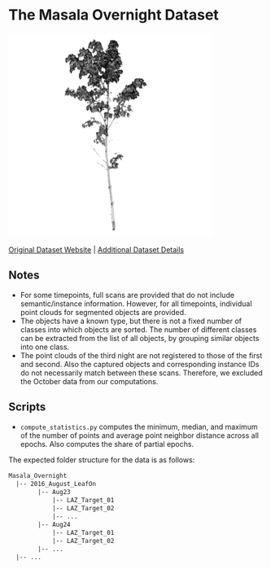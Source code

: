 # The Masala Overnight Dataset

<img src="./../../images/Masala Overnight.png" width="400"/>

[Original Dataset Website](https://etsin.fairdata.fi/dataset/6e3e85fc-ba9a-49b1-962c-b540a07ea77f) | [Additional Dataset Details](https://hpicgs.github.io/multi-temporal-point-cloud-datasets-survey/details/Masala_Overnight)

## Notes
  - For some timepoints, full scans are provided that do not include semantic/instance information. However, for all timepoints, individual point clouds for segmented objects are provided. 
  - The objects have a known type, but there is not a fixed number of classes into which objects are sorted. The number of different classes can be extracted from the list of all objects, by grouping similar objects into one class.
  - The point clouds of the third night are not registered to those of the first and second. Also the captured objects and corresponding instance IDs do not necessarily match between these scans. Therefore, we excluded the October data from our computations.

## Scripts
* `compute_statistics.py` computes the minimum, median, and maximum of the number of points and average point neighbor distance across all epochs. Also computes the share of partial epochs.

The expected folder structure for the data is as follows:

```
Masala_Overnight
  |-- 2016_August_LeafOn
        |-- Aug23
            |-- LAZ_Target_01
            |-- LAZ_Target_02
            |-- ...
        |-- Aug24
            |-- LAZ_Target_01
            |-- LAZ_Target_02
        |-- ...
  |-- ...
```